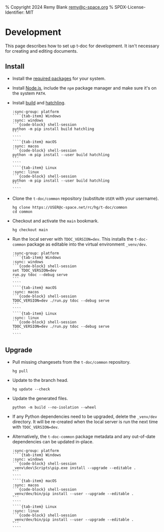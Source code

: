% Copyright 2024 Remy Blank <remy@c-space.org>
% SPDX-License-Identifier: MIT

# Development

This page describes how to set up t-doc for development. It isn't necessary for
creating and editing documents.

## Install

- Install the [required packages](install.md#requirements) for your system.

- Install [Node.js](https://nodejs.org), include the `npm` package manager and
  make sure it's on the system `PATH`.

- Install [build](https://pypi.org/project/build/) and
  [hatchling](https://pypi.org/project/hatchling/).

  `````{tab-set}
  :sync-group: platform
  ````{tab-item} Windows
  :sync: windows
  ```{code-block} shell-session
  python -m pip install build hatchling
  ```
  ````
  ````{tab-item} macOS
  :sync: macos
  ```{code-block} shell-session
  python -m pip install --user build hatchling
  ```
  ````
  ````{tab-item} Linux
  :sync: linux
  ```{code-block} shell-session
  python -m pip install --user build hatchling
  ```
  ````
  `````

- Clone the `t-doc/common` repository (substitute `USER` with your username).

  ```{code-block} shell-session
  hg clone https://USER@c-space.net/rc/hg/t-doc/common
  cd common
  ```

- Checkout and activate the `main` bookmark.

  ```{code-block} shell-session
  hg checkout main
  ```

- Run the local server with `TDOC_VERSION=dev`. This installs the `t-doc-common`
  package as editable into the virtual environment `_venv/dev`.

  `````{tab-set}
  :sync-group: platform
  ````{tab-item} Windows
  :sync: windows
  ```{code-block} shell-session
  set TDOC_VERSION=dev
  run.py tdoc --debug serve
  ```
  ````
  ````{tab-item} macOS
  :sync: macos
  ```{code-block} shell-session
  TDOC_VERSION=dev ./run.py tdoc --debug serve
  ```
  ````
  ````{tab-item} Linux
  :sync: linux
  ```{code-block} shell-session
  TDOC_VERSION=dev ./run.py tdoc --debug serve
  ```
  ````
  `````

## Upgrade

- Pull missing changesets from the `t-doc/common` repository.

  ```{code-block} shell-session
  hg pull
  ```

- Update to the branch head.

  ```{code-block} shell-session
  hg update --check
  ```

- Update the generated files.

  ```{code-block} shell-session
  python -m build --no-isolation --wheel
  ```

- If any Python dependencies need to be upgraded, delete the `_venv/dev`
  directory. It will be re-created when the local server is run the next time
  with `TDOC_VERSION=dev`.

- Alternatively, the `t-doc-common` package metadata and any out-of-date
  dependencies can be updated in-place.

  `````{tab-set}
  :sync-group: platform
  ````{tab-item} Windows
  :sync: windows
  ```{code-block} shell-session
  _venv\dev\Scripts\pip.exe install --upgrade --editable .
  ```
  ````
  ````{tab-item} macOS
  :sync: macos
  ```{code-block} shell-session
  _venv/dev/bin/pip install --user --upgrade --editable .
  ```
  ````
  ````{tab-item} Linux
  :sync: linux
  ```{code-block} shell-session
  _venv/dev/bin/pip install --user --upgrade --editable .
  ```
  ````
  `````
